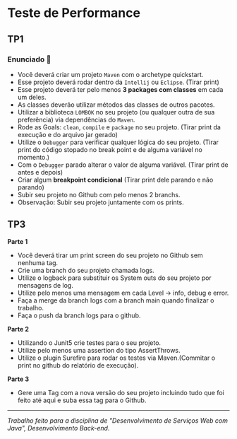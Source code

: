 # Teste de Performance

## TP1

### Enunciado :page_facing_up:
- Você deverá criar um projeto `Maven` com o archetype quickstart.
- Esse projeto deverá rodar dentro da `Intellij` ou `Eclipse`. (Tirar print)
- Esse projeto deverá ter pelo menos **3 packages com classes** em cada um deles.
- As classes deverão utilizar métodos das classes de outros pacotes.
- Utilizar a biblioteca `LOMBOK` no seu projeto (ou qualquer outra de sua preferência) via dependências do `Maven`. 
- Rode as Goals: `clean`, `compile` e `package` no seu projeto. (Tirar print da execução e do arquivo jar gerado)
- Utilize o `Debugger` para verificar qualquer lógica do seu projeto. (Tirar print do código stopado no break point e de alguma variável no momento.)
- Com o `Debugger` parado alterar o valor de alguma variável. (Tirar print de antes e depois)
- Criar algum **breakpoint condicional** (Tirar print dele parando e não parando)
- Subir seu projeto no Github com pelo menos 2 branchs. 
- Observação: Subir seu projeto juntamente com os prints.

## TP3

**Parte 1**

- Você deverá tirar um print screen do seu projeto no Github sem nenhuma tag.
- Crie uma branch do seu projeto chamada logs. 
- Utilize o logback para substituir os System outs do seu projeto por mensagens de log. 
- Utilize pelo menos uma mensagem em cada Level -> info, debug e error. 
- Faça a merge da branch logs com a branch main quando finalizar o trabalho. 
- Faça o push da branch logs para o github.

**Parte 2**

- Utilizando o Junit5 crie testes para o seu projeto. 
- Utilize pelo menos uma assertion do tipo AssertThrows. 
- Utilize o plugin Surefire para rodar os testes via Maven.(Commitar o print no github do relatório de execução).

**Parte 3**

- Gere uma Tag com a nova versão do seu projeto incluindo tudo que foi feito até aqui e suba essa tag para o Github.

<hr>

*Trabalho feito para a disciplina de "Desenvolvimento de Serviços Web com Java", Desenvolvimento Back-end.*